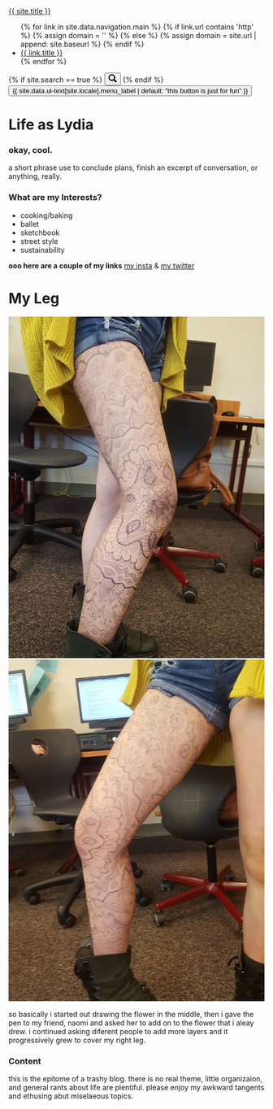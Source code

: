 <div class="masthead">
  <div class="masthead__inner-wrap">
    <div class="masthead__menu">
      <nav id="site-nav" class="greedy-nav">
        <a class="site-title" href="{{ '/' | relative_url }}">{{ site.title }}</a>
           <ul class="visible-links">
          {% for link in site.data.navigation.main %}
            {% if link.url contains 'http' %}
              {% assign domain = '' %}
            {% else %}
              {% assign domain = site.url | append: site.baseurl %}
            {% endif %}
            <li class="masthead__menu-item">
              <a href="{{ domain }}{{ link.url }}" {% if link.description %}title="{{ this button is just for fun }}"{% endif %}>{{ link.title }}</a>
            </li>
          {% endfor %}
        </ul>
        {% if site.search == true %}
        <button class="search__toggle" type="button">
          <svg class="icon" width="16" height="16" xmlns="http://www.w3.org/2000/svg" viewBox="0 0 15.99 16">
            <path d="M15.5,13.12L13.19,10.8a1.69,1.69,0,0,0-1.28-.55l-0.06-.06A6.5,6.5,0,0,0,5.77,0,6.5,6.5,0,0,0,2.46,11.59a6.47,6.47,0,0,0,7.74.26l0.05,0.05a1.65,1.65,0,0,0,.5,1.24l2.38,2.38A1.68,1.68,0,0,0,15.5,13.12ZM6.4,2A4.41,4.41,0,1,1,2,6.4,4.43,4.43,0,0,1,6.4,2Z" transform="translate(-.01)"></path>
          </svg>
        </button>
        {% endif %}
        <button class="greedy-nav__toggle hidden" type="button">
          <span class="visually-hidden">{{ site.data.ui-text[site.locale].menu_label | default: "this button is just for fun" }}</span>
          <div class="navicon"></div>
        </button>
        <ul class="hidden-links hidden"></ul>
      </nav>
    </div>
  </div>
</div>

# Life as Lydia
      

### __okay, cool.__
a short phrase  use to conclude plans, finish an excerpt of conversation, or anything, really.

### What are my Interests?

- cooking/baking 
- ballet
- sketchbook
- street style
- sustainability

**ooo here are a couple of my links** 
[my insta](https://www.instagram.com/lydia__lauren/) & [my twitter](https://twitter.com/lydiaesque) 

# My Leg

<img src="/_assets/images/20180711_110916.jpg">

<img src="/_assets/images/20180711_110908.jpg">

so basically i started out drawing the flower in the middle, then i gave the pen to my friend, naomi and asked her to add on to the flower that i aleay drew. i continued asking diferent people to add more layers and it progressively grew to cover my right leg.
   
### Content
this is the epitome of a trashy blog. there is no real theme, little organizaion, and general rants about life are plentiful. please enjoy my awkward tangents and ethusing abut miselaeous topics. 
